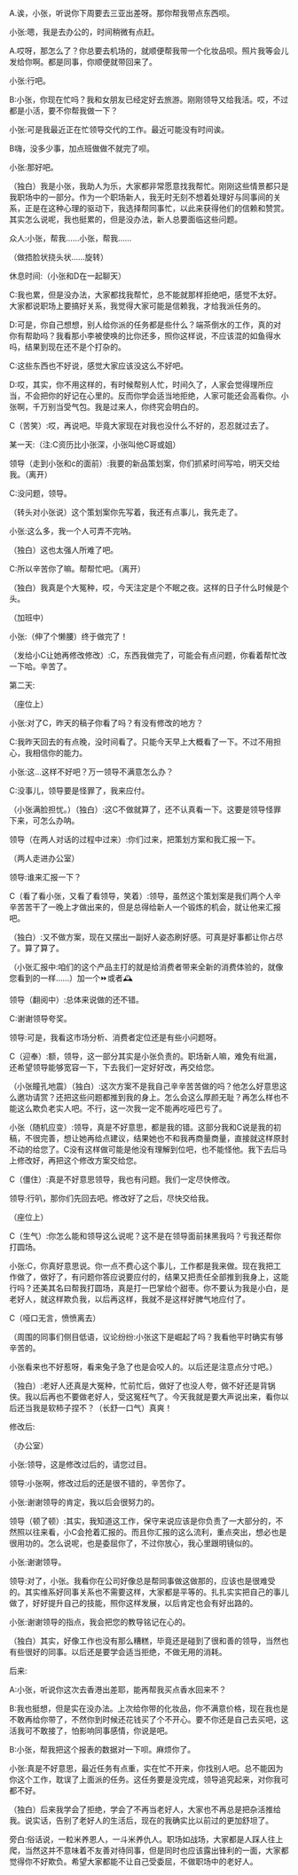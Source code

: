A.诶，小张，听说你下周要去三亚出差呀。那你帮我带点东西呗。

小张:嗯，我是去办公的，时间稍微有点赶。

A.哎呀，那怎么了？你总要去机场的，就顺便帮我带一个化妆品呗。照片我等会儿发给你啊。都是同事，你顺便就带回来了。

小张:行吧。

B:小张，你现在忙吗？我和女朋友已经定好去旅游。刚刚领导又给我活。哎，不过都是小活，要不你帮我做一下？

小张:可是我最近正在忙领导交代的工作。最近可能没有时间诶。

B嗨，没多少事，加点班做做不就完了呗。

小张:那好吧。

（独白）我是小张，我助人为乐，大家都非常愿意找我帮忙。刚刚这些情景都只是我职场中的一部分。作为一个职场新人，我无时无刻不想着处理好与同事间的关系，正是在这种心理的驱动下，我选择帮同事忙，以此来获得他们的信赖和赞赏。其实怎么说呢，我也挺累的，但是没办法，新人总要面临这些问题。

众人:小张，帮我……小张，帮我……

（做捂脸状挠头状……旋转）

休息时间:（小张和D在一起聊天）


C:我也累，但是没办法，大家都找我帮忙，总不能就那样拒绝吧，感觉不太好。大家都说职场上要搞好关系，我觉得大家可能是信赖我，才给我派任务的。

D:可是，你自己想想，别人给你派的任务都是些什么？端茶倒水的工作，真的对你有帮助吗？我看那小李被使唤的比你还多，照你这样说，不应该混的如鱼得水吗，结果到现在还不是个打杂的。

C:这些东西也不好说，感觉大家应该没这么不好吧。

D:哎，其实，你不用这样的，有时候帮别人忙，时间久了，人家会觉得理所应当，不会把你的好记在心里的。反而你学会适当地拒绝，人家可能还会高看你。小张啊，千万别当受气包。我是过来人，你终究会明白的。

C（苦笑）:哎，再说吧。毕竟大家现在对我也没什么不好的，忍忍就过去了。

某一天:（注:C资历比小张深，小张叫他C哥或姐）

领导（走到小张和c的面前）:我要的新品策划案，你们抓紧时间写哈，明天交给我。（离开）

C:没问题，领导。

（转头对小张说）这个策划案你先写着，我还有点事儿，我先走了。

小张:这么多，我一个人可弄不完呐。

（独白）这也太强人所难了吧。

C:所以辛苦你了嘛。帮帮忙吧。（离开）

（独白）我真是个大冤种，哎，今天注定是个不眠之夜。这样的日子什么时候是个头。

（加班中）

小张:（伸了个懒腰）终于做完了！

（发给小C让她再修改修改）:C，东西我做完了，可能会有点问题，你看着帮忙改一下哈。辛苦了。

第二天:

（座位上）

小张:对了C，昨天的稿子你看了吗？有没有修改的地方？

C:我昨天回去的有点晚，没时间看了。只能今天早上大概看了一下。不过不用担心，我相信你的能力。

小张:这…这样不好吧？万一领导不满意怎么办？

C:没事儿，领导要是怪罪了，我来应付。

（小张满脸担忧。）（独白）:这C不做就算了，还不认真看一下。这要是领导怪罪下来，可怎么办呐。

领导（在两人对话的过程中过来）:你们过来，把策划方案和我汇报一下。

（两人走进办公室）

领导:谁来汇报一下？

C（看了看小张，又看了看领导，笑着）:领导，虽然这个策划案是我们两个人辛辛苦苦干了一晚上才做出来的，但是总得给新人一个锻炼的机会，就让他来汇报吧。

（独白）:又不做方案，现在又摆出一副好人姿态刷好感。可真是好事都让你占尽了。算了算了。

（小张汇报中:咱们的这个产品主打的就是给消费者带来全新的消费体验的，就像您看到的一样……）加一个⏩️或者🕰️

领导（翻阅中）:总体来说做的还不错。

C:谢谢领导夸奖。

领导:可是，我看这市场分析、消费者定位还是有些小问题呀。

C（迎奉）:额，领导，这一部分其实是小张负责的。职场新人嘛，难免有纰漏，还希望领导能够宽容一下，下去我们一定好好改，再交给您。

（小张瞳孔地震）（独白）:这次方案不是我自己辛辛苦苦做的吗？他怎么好意思这么邀功请赏？还把这些问题都推到我的身上。怎么会这么厚颜无耻？再怎么样也不能这么欺负老实人吧。不行，这一次我一定不能再吃哑巴亏了。

小张（随机应变）:领导，真是不好意思，都是我的错。这部分我和C说是我的初稿，不很完善，想让她再给点建议，结果她也不和我再商量商量，直接就这样原封不动的给您了。C没有这样做可能是他没有理解到位吧，也不能怪他。我下去后马上修改好，再把这个修改方案交给您。

C（僵住）:真是不好意思领导，我也有问题。我们一定尽快修改。

领导:行叭，那你们先回去吧。修改好了之后，尽快交给我。

（座位上）

C（生气）:你怎么能和领导这么说呢？这不是在领导面前抹黑我吗？亏我还帮你打圆场。

小张:C，你真好意思说。你一点不费心这个事儿，工作都是我来做。现在我把工作做了，做好了，有问题你答应说要应付的，结果又把责任全部推到我身上，这能行吗？还美其名曰帮我打圆场，真是打一巴掌给个甜枣。你不要认为我是小白，是老好人，就这样欺负我，以后再这样，我就不是这样好脾气地应付了。

C（哑口无言，愤愤离去）

（周围的同事们侧目低语，议论纷纷:小张这下是崛起了吗？我看他平时确实有够辛苦的。

小张看来也不好惹呀，看来兔子急了也是会咬人的。以后还是注意点分寸吧。）

（独白）:老好人还真是大冤种，忙前忙后，做好了也没人夸，做不好还是背锅侠。我以后再也不要做老好人，受这冤枉气了。今天我就是要大声说出来，看你以后还当我是软柿子捏不？（长舒一口气）真爽！

修改后:

（办公室）

小张:领导，这是修改过后的，请您过目。

领导:小张啊，修改过后的还是很不错的，辛苦你了。

小张:谢谢领导的肯定，我以后会很努力的。

领导（顿了顿）:其实，我知道这工作，保守来说应该是你负责了一大部分的，不然照以往来看，小C会抢着汇报的。而且你汇报的这么流利，重点突出，想必也是很用功的。怎么说呢，也是委屈你了，不过你放心，我心里跟明镜似的。

小张:谢谢领导。

领导:对了，小张。我看你在公司好像总是帮同事做这做那的，应该也是很难受的。其实维系好同事关系也不需要这样，大家都是平等的。扎扎实实把自己的事儿做了，好好提升自己的技能，照你这样发展，以后肯定也会有好出路的。

小张:谢谢领导的指点，我会把您的教导铭记在心的。

（独白）其实，好像工作也没有那么糟糕，毕竟还是碰到了很和善的领导，当然也有些很好的同事。以后还是要学会适当拒绝，不做无用的消耗。

后来:

A:小张，听说你这次去香港出差耶，能再帮我买点香水回来不？

B:我也挺想，但是实在没办法。上次给你带的化妆品，你不满意价格，现在我也是不敢再给你带了，不然你到时候还花钱买了个不开心。要不你还是自己去买吧，这活我可不敢接了，怕影响同事感情，你说是吧。

B:小张，帮我把这个报表的数据对一下呗。麻烦你了。

小张:真是不好意思，最近任务有点重，实在忙不开来，你找别人吧。总不能因为你这个工作，耽误了上面派的任务。这任务要是没完成，领导追究起来，对你我可都不好。

（独白）后来我学会了拒绝，学会了不再当老好人，大家也不再总是把杂活推给我。说实话，告别了老好人的生活后，现在的我确实比以前过的更加舒坦了。

旁白:俗话说，一粒米养恩人，一斗米养仇人。职场如战场，大家都是人踩人往上爬，当然这并不意味着不友善对待同事，但是同时也应该露出锋利的一面，大家都觉得你不好欺负。希望大家都能不让自己受委屈，不做职场中的老好人。